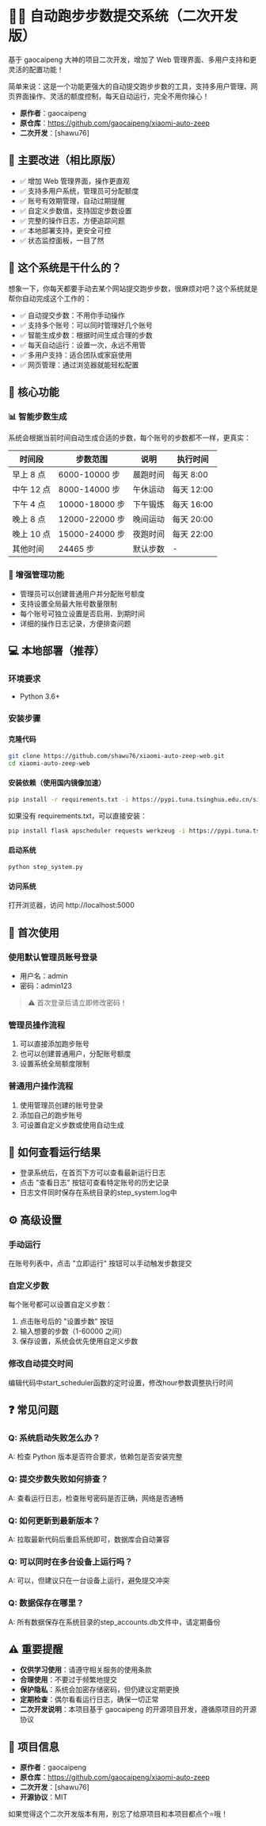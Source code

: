 # 🏃‍♂️ 自动跑步步数提交系统（二次开发版）

基于 gaocaipeng 大神的项目二次开发，增加了 Web 管理界面、多用户支持和更灵活的配置功能！

简单来说：这是一个功能更强大的自动提交跑步步数的工具，支持多用户管理、网页界面操作、灵活的额度控制，每天自动运行，完全不用你操心！

- **原作者**：gaocaipeng
- **原仓库**：https://github.com/gaocaipeng/xiaomi-auto-zeep
- **二次开发**：[shawu76]
## 🚀 主要改进（相比原版）

- ✅ 增加 Web 管理界面，操作更直观
- ✅ 支持多用户系统，管理员可分配额度
- ✅ 账号有效期管理，自动过期提醒
- ✅ 自定义步数值，支持固定步数设置
- ✅ 完整的操作日志，方便追踪问题
- ✅ 本地部署支持，更安全可控
- ✅ 状态监控面板，一目了然
## 🤔 这个系统是干什么的？

想象一下，你每天都要手动去某个网站提交跑步步数，很麻烦对吧？这个系统就是帮你自动完成这个工作的：

- ✅ 自动提交步数：不用你手动操作
- ✅ 支持多个账号：可以同时管理好几个账号
- ✅ 智能生成步数：根据时间生成合理的步数
- ✅ 每天自动运行：设置一次，永远不用管
- ✅ 多用户支持：适合团队或家庭使用
- ✅ 网页管理：通过浏览器就能轻松配置
## 🎯 核心功能

### 📊 智能步数生成

系统会根据当前时间自动生成合适的步数，每个账号的步数都不一样，更真实：

| 时间段 | 步数范围 | 说明 | 执行时间 |
| --- | --- | --- | --- |
| 早上 8 点 | 6000-10000 步 | 晨跑时间 | 每天 8:00 |
| 中午 12 点 | 8000-14000 步 | 午休运动 | 每天 12:00 |
| 下午 4 点 | 10000-18000 步 | 下午锻炼 | 每天 16:00 |
| 晚上 8 点 | 12000-22000 步 | 晚间运动 | 每天 20:00 |
| 晚上 10 点 | 15000-24000 步 | 夜跑时间 | 每天 22:00 |
| 其他时间 | 24465 步 | 默认步数 | - |
### 🔧 增强管理功能

- 管理员可以创建普通用户并分配账号额度
- 支持设置全局最大账号数量限制
- 每个账号可独立设置是否启用、到期时间
- 详细的操作日志记录，方便排查问题
## 💻 本地部署（推荐）

### 环境要求

- Python 3.6+

### 安装步骤

#### 克隆代码

```bash
git clone https://github.com/shawu76/xiaomi-auto-zeep-web.git
cd xiaomi-auto-zeep-web
```

#### 安装依赖（使用国内镜像加速）

```bash
pip install -r requirements.txt -i https://pypi.tuna.tsinghua.edu.cn/simple
```

如果没有 requirements.txt，可以直接安装：

```bash
pip install flask apscheduler requests werkzeug -i https://pypi.tuna.tsinghua.edu.cn/simple
```

#### 启动系统

```bash
python step_system.py
```

#### 访问系统

打开浏览器，访问 http://localhost:5000
## 🔑 首次使用

### 使用默认管理员账号登录

- 用户名：admin
- 密码：admin123

> ⚠️ 首次登录后请立即修改密码！

### 管理员操作流程

1. 可以直接添加跑步账号
2. 也可以创建普通用户，分配账号额度
3. 设置系统全局额度限制

### 普通用户操作流程

1. 使用管理员创建的账号登录
2. 添加自己的跑步账号
3. 可设置自定义步数或使用自动生成
## 📱 如何查看运行结果

- 登录系统后，在首页下方可以查看最新运行日志
- 点击 "查看日志" 按钮可查看特定账号的历史记录
- 日志文件同时保存在系统目录的step_system.log中
## ⚙️ 高级设置

### 手动运行

在账号列表中，点击 "立即运行" 按钮可以手动触发步数提交

### 自定义步数

每个账号都可以设置自定义步数：
1. 点击账号后的 "设置步数" 按钮
2. 输入想要的步数（1-60000 之间）
3. 保存设置，系统会优先使用自定义步数

### 修改自动提交时间

编辑代码中start_scheduler函数的定时设置，修改hour参数调整执行时间
## ❓ 常见问题

### Q: 系统启动失败怎么办？
A: 检查 Python 版本是否符合要求，依赖包是否安装完整

### Q: 提交步数失败如何排查？
A: 查看运行日志，检查账号密码是否正确，网络是否通畅

### Q: 如何更新到最新版本？
A: 拉取最新代码后重启系统即可，数据库会自动兼容

### Q: 可以同时在多台设备上运行吗？
A: 可以，但建议只在一台设备上运行，避免提交冲突

### Q: 数据保存在哪里？
A: 所有数据保存在系统目录的step_accounts.db文件中，请定期备份
## ⚠️ 重要提醒

- **仅供学习使用**：请遵守相关服务的使用条款
- **合理使用**：不要过于频繁地提交
- **保护隐私**：系统会加密存储密码，但仍建议定期更换
- **定期检查**：偶尔看看运行日志，确保一切正常
- **二次开发说明**：本项目基于 gaocaipeng 的开源项目开发，遵循原项目的开源协议
## 📝 项目信息

- **原作者**：gaocaipeng
- **原仓库**：https://github.com/gaocaipeng/xiaomi-auto-zeep
- **二次开发**：[shawu76]
- **开源协议**：MIT

如果觉得这个二次开发版本有用，别忘了给原项目和本项目都点个⭐️哦！
